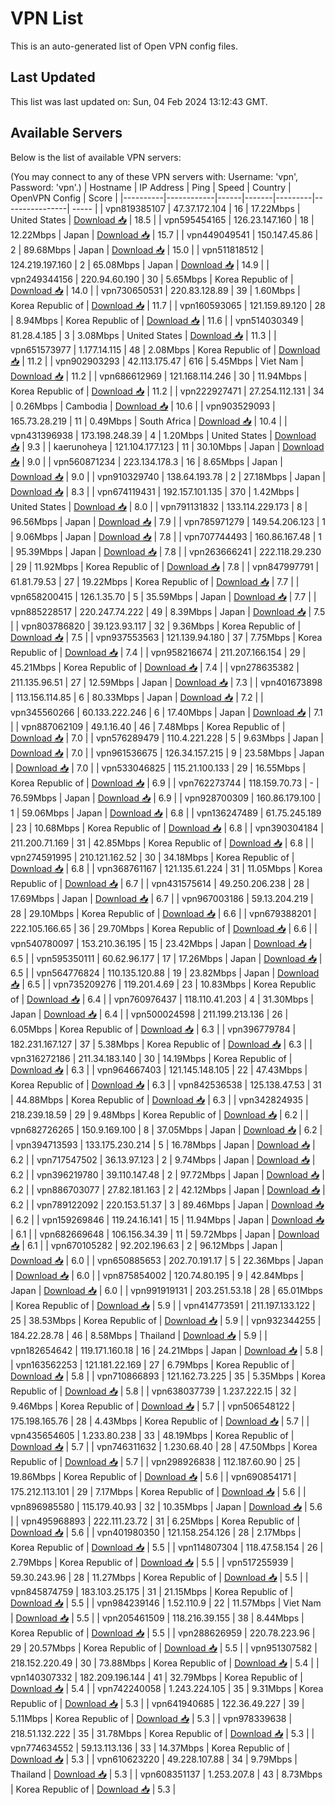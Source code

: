 # VPN List

This is an auto-generated list of Open VPN config files.

## Last Updated

This list was last updated on: Sun, 04 Feb 2024 13:12:43 GMT.

## Available Servers

Below is the list of available VPN servers:

(You may connect to any of these VPN servers with: Username: 'vpn', Password: 'vpn'.)
| Hostname | IP Address | Ping | Speed | Country | OpenVPN Config | Score |
|----------|------------|------|-------|---------|----------------| ----- |
| vpn819385107 | 47.37.172.104 | 16 | 17.22Mbps | United States | [Download 📥](./configs/server_0_US.ovpn) | 18.5 |
| vpn595454165 | 126.23.147.160 | 18 | 12.22Mbps | Japan | [Download 📥](./configs/server_1_JP.ovpn) | 15.7 |
| vpn449049541 | 150.147.45.86 | 2 | 89.68Mbps | Japan | [Download 📥](./configs/server_2_JP.ovpn) | 15.0 |
| vpn511818512 | 124.219.197.160 | 2 | 65.08Mbps | Japan | [Download 📥](./configs/server_3_JP.ovpn) | 14.9 |
| vpn249344156 | 220.94.60.190 | 30 | 5.65Mbps | Korea Republic of | [Download 📥](./configs/server_4_KR.ovpn) | 14.0 |
| vpn730650531 | 220.83.128.89 | 39 | 1.60Mbps | Korea Republic of | [Download 📥](./configs/server_5_KR.ovpn) | 11.7 |
| vpn160593065 | 121.159.89.120 | 28 | 8.94Mbps | Korea Republic of | [Download 📥](./configs/server_6_KR.ovpn) | 11.6 |
| vpn514030349 | 81.28.4.185 | 3 | 3.08Mbps | United States | [Download 📥](./configs/server_7_US.ovpn) | 11.3 |
| vpn651573977 | 1.177.14.115 | 48 | 2.08Mbps | Korea Republic of | [Download 📥](./configs/server_8_KR.ovpn) | 11.2 |
| vpn902903293 | 42.113.175.47 | 616 | 5.45Mbps | Viet Nam | [Download 📥](./configs/server_9_VN.ovpn) | 11.2 |
| vpn686612969 | 121.168.114.246 | 30 | 11.94Mbps | Korea Republic of | [Download 📥](./configs/server_10_KR.ovpn) | 11.2 |
| vpn222927471 | 27.254.112.131 | 34 | 0.26Mbps | Cambodia | [Download 📥](./configs/server_11_KH.ovpn) | 10.6 |
| vpn903529093 | 165.73.28.219 | 11 | 0.49Mbps | South Africa | [Download 📥](./configs/server_12_ZA.ovpn) | 10.4 |
| vpn431396938 | 173.198.248.39 | 4 | 1.20Mbps | United States | [Download 📥](./configs/server_13_US.ovpn) | 9.3 |
| kaerunoheya | 121.104.177.123 | 11 | 30.10Mbps | Japan | [Download 📥](./configs/server_14_JP.ovpn) | 9.0 |
| vpn560871234 | 223.134.178.3 | 16 | 8.65Mbps | Japan | [Download 📥](./configs/server_15_JP.ovpn) | 9.0 |
| vpn910329740 | 138.64.193.78 | 2 | 27.18Mbps | Japan | [Download 📥](./configs/server_16_JP.ovpn) | 8.3 |
| vpn674119431 | 192.157.101.135 | 370 | 1.42Mbps | United States | [Download 📥](./configs/server_17_US.ovpn) | 8.0 |
| vpn791131832 | 133.114.229.173 | 8 | 96.56Mbps | Japan | [Download 📥](./configs/server_18_JP.ovpn) | 7.9 |
| vpn785971279 | 149.54.206.123 | 1 | 9.06Mbps | Japan | [Download 📥](./configs/server_19_JP.ovpn) | 7.8 |
| vpn707744493 | 160.86.167.48 | 1 | 95.39Mbps | Japan | [Download 📥](./configs/server_20_JP.ovpn) | 7.8 |
| vpn263666241 | 222.118.29.230 | 29 | 11.92Mbps | Korea Republic of | [Download 📥](./configs/server_21_KR.ovpn) | 7.8 |
| vpn847997791 | 61.81.79.53 | 27 | 19.22Mbps | Korea Republic of | [Download 📥](./configs/server_22_KR.ovpn) | 7.7 |
| vpn658200415 | 126.1.35.70 | 5 | 35.59Mbps | Japan | [Download 📥](./configs/server_23_JP.ovpn) | 7.7 |
| vpn885228517 | 220.247.74.222 | 49 | 8.39Mbps | Japan | [Download 📥](./configs/server_24_JP.ovpn) | 7.5 |
| vpn803786820 | 39.123.93.117 | 32 | 9.36Mbps | Korea Republic of | [Download 📥](./configs/server_25_KR.ovpn) | 7.5 |
| vpn937553563 | 121.139.94.180 | 37 | 7.75Mbps | Korea Republic of | [Download 📥](./configs/server_26_KR.ovpn) | 7.4 |
| vpn958216674 | 211.207.166.154 | 29 | 45.21Mbps | Korea Republic of | [Download 📥](./configs/server_27_KR.ovpn) | 7.4 |
| vpn278635382 | 211.135.96.51 | 27 | 12.59Mbps | Japan | [Download 📥](./configs/server_28_JP.ovpn) | 7.3 |
| vpn401673898 | 113.156.114.85 | 6 | 80.33Mbps | Japan | [Download 📥](./configs/server_29_JP.ovpn) | 7.2 |
| vpn345560266 | 60.133.222.246 | 6 | 17.40Mbps | Japan | [Download 📥](./configs/server_30_JP.ovpn) | 7.1 |
| vpn887062109 | 49.1.16.40 | 46 | 7.48Mbps | Korea Republic of | [Download 📥](./configs/server_31_KR.ovpn) | 7.0 |
| vpn576289479 | 110.4.221.228 | 5 | 9.63Mbps | Japan | [Download 📥](./configs/server_32_JP.ovpn) | 7.0 |
| vpn961536675 | 126.34.157.215 | 9 | 23.58Mbps | Japan | [Download 📥](./configs/server_33_JP.ovpn) | 7.0 |
| vpn533046825 | 115.21.100.133 | 29 | 16.55Mbps | Korea Republic of | [Download 📥](./configs/server_34_KR.ovpn) | 6.9 |
| vpn762273744 | 118.159.70.73 | - | 76.59Mbps | Japan | [Download 📥](./configs/server_35_JP.ovpn) | 6.9 |
| vpn928700309 | 160.86.179.100 | 1 | 59.06Mbps | Japan | [Download 📥](./configs/server_36_JP.ovpn) | 6.8 |
| vpn136247489 | 61.75.245.189 | 23 | 10.68Mbps | Korea Republic of | [Download 📥](./configs/server_37_KR.ovpn) | 6.8 |
| vpn390304184 | 211.200.71.169 | 31 | 42.85Mbps | Korea Republic of | [Download 📥](./configs/server_38_KR.ovpn) | 6.8 |
| vpn274591995 | 210.121.162.52 | 30 | 34.18Mbps | Korea Republic of | [Download 📥](./configs/server_39_KR.ovpn) | 6.8 |
| vpn368761167 | 121.135.61.224 | 31 | 11.05Mbps | Korea Republic of | [Download 📥](./configs/server_40_KR.ovpn) | 6.7 |
| vpn431575614 | 49.250.206.238 | 28 | 17.69Mbps | Japan | [Download 📥](./configs/server_41_JP.ovpn) | 6.7 |
| vpn967003186 | 59.13.204.219 | 28 | 29.10Mbps | Korea Republic of | [Download 📥](./configs/server_42_KR.ovpn) | 6.6 |
| vpn679388201 | 222.105.166.65 | 36 | 29.70Mbps | Korea Republic of | [Download 📥](./configs/server_43_KR.ovpn) | 6.6 |
| vpn540780097 | 153.210.36.195 | 15 | 23.42Mbps | Japan | [Download 📥](./configs/server_44_JP.ovpn) | 6.5 |
| vpn595350111 | 60.62.96.177 | 17 | 17.26Mbps | Japan | [Download 📥](./configs/server_45_JP.ovpn) | 6.5 |
| vpn564776824 | 110.135.120.88 | 19 | 23.82Mbps | Japan | [Download 📥](./configs/server_46_JP.ovpn) | 6.5 |
| vpn735209276 | 119.201.4.69 | 23 | 10.83Mbps | Korea Republic of | [Download 📥](./configs/server_47_KR.ovpn) | 6.4 |
| vpn760976437 | 118.110.41.203 | 4 | 31.30Mbps | Japan | [Download 📥](./configs/server_48_JP.ovpn) | 6.4 |
| vpn500024598 | 211.199.213.136 | 26 | 6.05Mbps | Korea Republic of | [Download 📥](./configs/server_49_KR.ovpn) | 6.3 |
| vpn396779784 | 182.231.167.127 | 37 | 5.38Mbps | Korea Republic of | [Download 📥](./configs/server_50_KR.ovpn) | 6.3 |
| vpn316272186 | 211.34.183.140 | 30 | 14.19Mbps | Korea Republic of | [Download 📥](./configs/server_51_KR.ovpn) | 6.3 |
| vpn964667403 | 121.145.148.105 | 22 | 47.43Mbps | Korea Republic of | [Download 📥](./configs/server_52_KR.ovpn) | 6.3 |
| vpn842536538 | 125.138.47.53 | 31 | 44.88Mbps | Korea Republic of | [Download 📥](./configs/server_53_KR.ovpn) | 6.3 |
| vpn342824935 | 218.239.18.59 | 29 | 9.48Mbps | Korea Republic of | [Download 📥](./configs/server_54_KR.ovpn) | 6.2 |
| vpn682726265 | 150.9.169.100 | 8 | 37.05Mbps | Japan | [Download 📥](./configs/server_55_JP.ovpn) | 6.2 |
| vpn394713593 | 133.175.230.214 | 5 | 16.78Mbps | Japan | [Download 📥](./configs/server_56_JP.ovpn) | 6.2 |
| vpn717547502 | 36.13.97.123 | 2 | 9.74Mbps | Japan | [Download 📥](./configs/server_57_JP.ovpn) | 6.2 |
| vpn396219780 | 39.110.147.48 | 2 | 97.72Mbps | Japan | [Download 📥](./configs/server_58_JP.ovpn) | 6.2 |
| vpn886703077 | 27.82.181.163 | 2 | 42.12Mbps | Japan | [Download 📥](./configs/server_59_JP.ovpn) | 6.2 |
| vpn789122092 | 220.153.51.37 | 3 | 89.46Mbps | Japan | [Download 📥](./configs/server_60_JP.ovpn) | 6.2 |
| vpn159269846 | 119.24.16.141 | 15 | 11.94Mbps | Japan | [Download 📥](./configs/server_61_JP.ovpn) | 6.1 |
| vpn682669648 | 106.156.34.39 | 11 | 59.72Mbps | Japan | [Download 📥](./configs/server_62_JP.ovpn) | 6.1 |
| vpn670105282 | 92.202.196.63 | 2 | 96.12Mbps | Japan | [Download 📥](./configs/server_63_JP.ovpn) | 6.0 |
| vpn650885653 | 202.70.191.17 | 5 | 22.36Mbps | Japan | [Download 📥](./configs/server_64_JP.ovpn) | 6.0 |
| vpn875854002 | 120.74.80.195 | 9 | 42.84Mbps | Japan | [Download 📥](./configs/server_65_JP.ovpn) | 6.0 |
| vpn991919131 | 203.251.53.18 | 28 | 65.01Mbps | Korea Republic of | [Download 📥](./configs/server_66_KR.ovpn) | 5.9 |
| vpn414773591 | 211.197.133.122 | 25 | 38.53Mbps | Korea Republic of | [Download 📥](./configs/server_67_KR.ovpn) | 5.9 |
| vpn932344255 | 184.22.28.78 | 46 | 8.58Mbps | Thailand | [Download 📥](./configs/server_68_TH.ovpn) | 5.9 |
| vpn182654642 | 119.171.160.18 | 16 | 24.21Mbps | Japan | [Download 📥](./configs/server_69_JP.ovpn) | 5.8 |
| vpn163562253 | 121.181.22.169 | 27 | 6.79Mbps | Korea Republic of | [Download 📥](./configs/server_70_KR.ovpn) | 5.8 |
| vpn710866893 | 121.162.73.225 | 35 | 5.35Mbps | Korea Republic of | [Download 📥](./configs/server_71_KR.ovpn) | 5.8 |
| vpn638037739 | 1.237.222.15 | 32 | 9.46Mbps | Korea Republic of | [Download 📥](./configs/server_72_KR.ovpn) | 5.7 |
| vpn506548122 | 175.198.165.76 | 28 | 4.43Mbps | Korea Republic of | [Download 📥](./configs/server_73_KR.ovpn) | 5.7 |
| vpn435654605 | 1.233.80.238 | 33 | 48.19Mbps | Korea Republic of | [Download 📥](./configs/server_74_KR.ovpn) | 5.7 |
| vpn746311632 | 1.230.68.40 | 28 | 47.50Mbps | Korea Republic of | [Download 📥](./configs/server_75_KR.ovpn) | 5.7 |
| vpn298926838 | 112.187.60.90 | 25 | 19.86Mbps | Korea Republic of | [Download 📥](./configs/server_76_KR.ovpn) | 5.6 |
| vpn690854171 | 175.212.113.101 | 29 | 7.17Mbps | Korea Republic of | [Download 📥](./configs/server_77_KR.ovpn) | 5.6 |
| vpn896985580 | 115.179.40.93 | 32 | 10.35Mbps | Japan | [Download 📥](./configs/server_78_JP.ovpn) | 5.6 |
| vpn495968893 | 222.111.23.72 | 31 | 6.25Mbps | Korea Republic of | [Download 📥](./configs/server_79_KR.ovpn) | 5.6 |
| vpn401980350 | 121.158.254.126 | 28 | 2.17Mbps | Korea Republic of | [Download 📥](./configs/server_80_KR.ovpn) | 5.5 |
| vpn114807304 | 118.47.58.154 | 26 | 2.79Mbps | Korea Republic of | [Download 📥](./configs/server_81_KR.ovpn) | 5.5 |
| vpn517255939 | 59.30.243.96 | 28 | 11.27Mbps | Korea Republic of | [Download 📥](./configs/server_82_KR.ovpn) | 5.5 |
| vpn845874759 | 183.103.25.175 | 31 | 21.15Mbps | Korea Republic of | [Download 📥](./configs/server_83_KR.ovpn) | 5.5 |
| vpn984239146 | 1.52.110.9 | 22 | 11.57Mbps | Viet Nam | [Download 📥](./configs/server_84_VN.ovpn) | 5.5 |
| vpn205461509 | 118.216.39.155 | 38 | 8.44Mbps | Korea Republic of | [Download 📥](./configs/server_85_KR.ovpn) | 5.5 |
| vpn288626959 | 220.78.223.96 | 29 | 20.57Mbps | Korea Republic of | [Download 📥](./configs/server_86_KR.ovpn) | 5.5 |
| vpn951307582 | 218.152.220.49 | 30 | 73.88Mbps | Korea Republic of | [Download 📥](./configs/server_87_KR.ovpn) | 5.4 |
| vpn140307332 | 182.209.196.144 | 41 | 32.79Mbps | Korea Republic of | [Download 📥](./configs/server_88_KR.ovpn) | 5.4 |
| vpn742240058 | 1.243.224.105 | 35 | 9.31Mbps | Korea Republic of | [Download 📥](./configs/server_89_KR.ovpn) | 5.3 |
| vpn641940685 | 122.36.49.227 | 39 | 5.11Mbps | Korea Republic of | [Download 📥](./configs/server_90_KR.ovpn) | 5.3 |
| vpn978339638 | 218.51.132.222 | 35 | 31.78Mbps | Korea Republic of | [Download 📥](./configs/server_91_KR.ovpn) | 5.3 |
| vpn774634552 | 59.13.113.136 | 33 | 14.37Mbps | Korea Republic of | [Download 📥](./configs/server_92_KR.ovpn) | 5.3 |
| vpn610623220 | 49.228.107.88 | 34 | 9.79Mbps | Thailand | [Download 📥](./configs/server_93_TH.ovpn) | 5.3 |
| vpn608351137 | 1.253.207.8 | 43 | 8.73Mbps | Korea Republic of | [Download 📥](./configs/server_94_KR.ovpn) | 5.3 |
